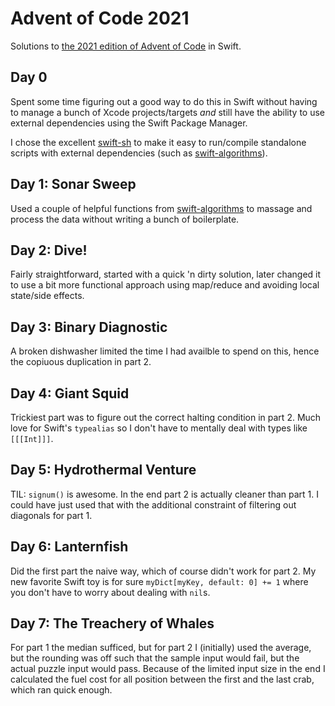 # Advent of Code 2021

Solutions to [the 2021 edition of Advent of Code](https://adventofcode.com/2021) in Swift.

## Day 0

Spent some time figuring out a good way to do this in Swift without having to manage a bunch
of Xcode projects/targets _and_ still have the ability to use external dependencies using the
Swift Package Manager.

I chose the excellent [swift-sh](https://github.com/mxcl/swift-sh) to make it easy to run/compile
standalone scripts with external dependencies (such as [swift-algorithms](https://github.com/apple/swift-algorithms)).

## Day 1: Sonar Sweep

Used a couple of helpful functions from [swift-algorithms](https://github.com/apple/swift-algorithms)
to massage and process the data without writing a bunch of boilerplate.

## Day 2: Dive!

Fairly straightforward, started with a quick 'n dirty solution, later changed it to use a bit more functional approach
using map/reduce and avoiding local state/side effects.

## Day 3: Binary Diagnostic

A broken dishwasher limited the time I had availble to spend on this, hence the copiuous duplication in part 2.

## Day 4: Giant Squid

Trickiest part was to figure out the correct halting condition in part 2. Much love for Swift's `typealias` so I don't
have to mentally deal with types like `[[[Int]]]`.

## Day 5: Hydrothermal Venture

TIL: `signum()` is awesome. In the end part 2 is actually cleaner than part 1. I could have just used that with the
additional constraint of filtering out diagonals for part 1.

## Day 6: Lanternfish

Did the first part the naive way, which of course didn't work for part 2. My new favorite Swift toy is for sure
`myDict[myKey, default: 0] += 1` where you don't have to worry about dealing with `nil`s.

## Day 7: The Treachery of Whales

For part 1 the median sufficed, but for part 2 I (initially) used the average, but the rounding was off
such that the sample input would fail, but the actual puzzle input would pass. Because of the limited
input size in the end I calculated the fuel cost for all position between the first and the last crab,
which ran quick enough.